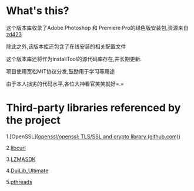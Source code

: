 # What's this?

这个版本库收录了Adobe Photoshop 和 Premiere Pro的绿色版安装包,资源来自[zd423](https://www.423down.com/).

除此之外,该版本库还包含了在线安装的相关配置文件

这个版本库还将作为InstallTool的源代码库存在,并长期更新.



项目使用宽松MIT协议分发,鼓励用于学习等用途

由于本人拙劣的代码水平,各位大神看官笑笑就好=.=

# Third-party libraries referenced by the project

1.[OpenSSL]([openssl/openssl: TLS/SSL and crypto library (github.com)](https://github.com/openssl/openssl))

2.[libcurl](https://github.com/curl/curl)

3.[LZMASDK](https://www.7-zip.org/sdk.html)

4.[DuiLib_Ultimate](https://github.com/qdtroy/DuiLib_Ultimate)

5.[pthreads](https://sourceware.org/pthreads-win32/)

